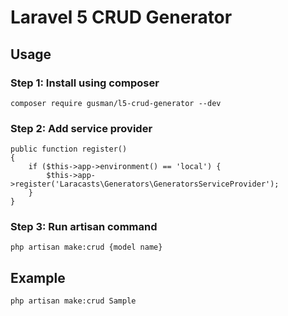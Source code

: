 # Laravel 5 CRUD Generator

## Usage
### Step 1: Install using composer
```
composer require gusman/l5-crud-generator --dev
```
### Step 2: Add service provider
```
public function register()
{
	if ($this->app->environment() == 'local') {
		$this->app->register('Laracasts\Generators\GeneratorsServiceProvider');
	}
}
```
### Step 3: Run artisan command
```
php artisan make:crud {model name}
```
## Example
```
php artisan make:crud Sample
```